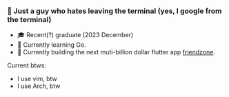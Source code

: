 ### 📌 Just a guy who hates leaving the terminal (yes, I google from the terminal)
- 🎓 Recent(?) graduate (2023 December)
- 🚀 Currently learning Go.
- 🔨 Currently building the next muti-billion dollar flutter app [friendzone](https://github.com/Sansquad/friendzone).

Current btws:
- I use vim, btw
- I use Arch, btw

<!--
**leesj092/leesj092** is a ✨ _special_ ✨ repository because its `README.md` (this file) appears on your GitHub profile.

Here are some ideas to get you started:

- 🔭 I’m currently working on ...
- 🌱 I’m currently learning ...
- 👯 I’m looking to collaborate on ...
- 🤔 I’m looking for help with ...
- 💬 Ask me about ...
- 📫 How to reach me: ...
- 😄 Pronouns: ...
- ⚡ Fun fact: ...
-->
